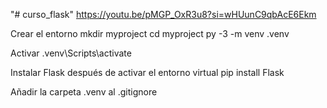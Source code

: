 "# curso_flask" 
https://youtu.be/pMGP_OxR3u8?si=wHUunC9qbAcE6Ekm

Crear el entorno
mkdir myproject
cd myproject
py -3 -m venv .venv

Activar
.venv\Scripts\activate

Instalar Flask después de activar el entorno virtual
pip install Flask

Añadir la carpeta .venv al .gitignore
